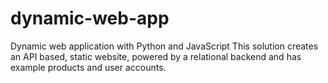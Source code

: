 # dynamic-web-app
Dynamic web application with Python and JavaScript This solution creates an API based, static website, powered by a relational backend and has example products and user accounts.
